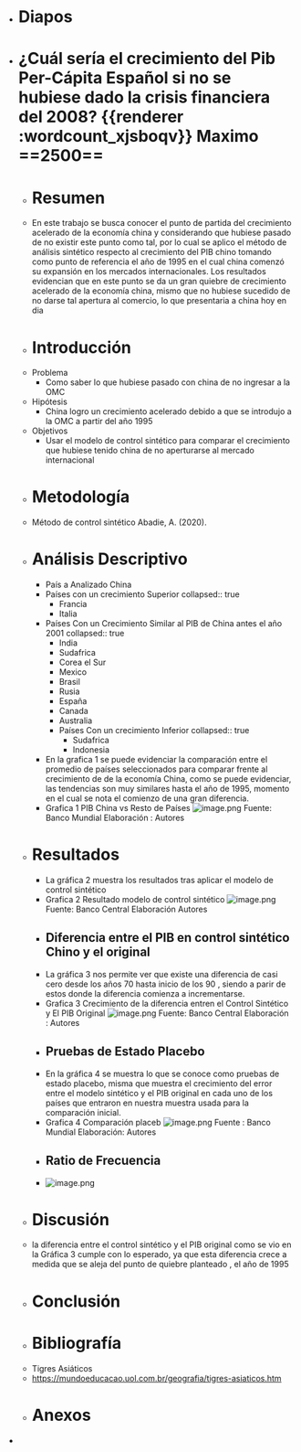- # Diapos
- # ¿Cuál sería el crecimiento del Pib Per-Cápita Español si no se hubiese dado la crisis financiera del 2008? {{renderer :wordcount_xjsboqv}} Maximo ==2500==
	- # Resumen
	- En este trabajo se busca conocer el punto de partida del crecimiento acelerado de la economía china y considerando que hubiese pasado de no existir este punto como tal, por lo cual se aplico el método de análisis sintético respecto al crecimiento del PIB chino tomando como punto de referencia el año de 1995 en el cual china comenzó su expansión en los mercados internacionales. Los resultados evidencian que en este punto se da un gran quiebre de crecimiento acelerado de la economía china, mismo que no hubiese sucedido de no darse tal apertura al comercio, lo que presentaria a china hoy en dia
	- # Introducción
	- Problema
		- Como saber lo que hubiese pasado con china de no ingresar a la OMC
	- Hipótesis
		- China logro un crecimiento acelerado debido a que se introdujo a la  OMC a partir del año 1995
	- Objetivos
		- Usar el modelo de control sintético para comparar el crecimiento que hubiese tenido china de no aperturarse al mercado internacional
	- # Metodología
	- Método de control sintético Abadie, A. (2020).
	- # Análisis Descriptivo
		- País a Analizado China
		- Países con un crecimiento Superior
		  collapsed:: true
			- Francia
			- Italia
		- Países Con un Crecimiento Similar al PIB de China antes el año 2001
		  collapsed:: true
			- India
			- Sudafrica
			- Corea el Sur
			- Mexico
			- Brasil
			- Rusia
			- España
			- Canada
			- Australia
			- Países Con un crecimiento Inferior
			  collapsed:: true
				- Sudafrica
				- Indonesia
		- En la grafica 1 se puede evidenciar la comparación entre el promedio de países seleccionados para comparar  frente al crecimiento de  de la economía China, como se puede evidenciar, las tendencias son muy similares hasta el año de 1995, momento en el cual se nota el comienzo de una gran diferencia.
		- Grafica 1 PIB China vs Resto de Países 
		  ![image.png](../assets/image_1641177765916_0.png) 
		  Fuente: Banco Mundial 
		  Elaboración : Autores
	- # Resultados
		- La gráfica 2 muestra los resultados tras aplicar el modelo de control sintético
		- Grafica 2  Resultado modelo de control sintético
		  ![image.png](../assets/image_1641179403079_0.png)
		  Fuente: Banco Central
		  Elaboración Autores
		- ## Diferencia entre el PIB en control sintético Chino y el original
		- La gráfica 3 nos permite ver que existe una diferencia de casi cero desde los años 70 hasta inicio de los 90 , siendo a parir de estos donde la diferencia  comienza a incrementarse.
		- Grafica 3 Crecimiento de la diferencia entren el Control Sintético y El PIB Original 
		  ![image.png](../assets/image_1641180014023_0.png)
		  Fuente: Banco Central
		  Elaboración : Autores
		- ## Pruebas de Estado Placebo
		- En la gráfica 4 se muestra lo que se conoce como pruebas de estado placebo, misma que muestra el crecimiento del error entre el modelo sintético y el PIB original en cada uno de los países que entraron  en nuestra muestra usada para la comparación inicial.
		- Grafica 4 Comparación placeb
		  ![image.png](../assets/image_1641181998649_0.png)
		  Fuente : Banco Mundial
		  Elaboración: Autores
		- ## Ratio de Frecuencia
		- ![image.png](../assets/image_1641183034949_0.png)
	- # Discusión
	- la diferencia entre el control sintético y el PIB original como se vio en la Gráfica 3 cumple con lo esperado, ya que esta diferencia crece a medida que se aleja del punto de quiebre planteado , el año de 1995
	- # Conclusión
	- # Bibliografía
	- Tigres Asiáticos
	- https://mundoeducacao.uol.com.br/geografia/tigres-asiaticos.htm
	- # Anexos
-